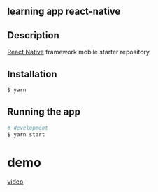## learning app react-native

## Description

[React Native](https://github.com/facebook/react-native) framework mobile starter repository.

## Installation

```bash
$ yarn

```

## Running the app

```bash
# development
$ yarn start

```

# demo
[video](https://user-images.githubusercontent.com/89791546/175997824-dc826250-c57d-46bd-a327-8ffe1983ad1f.mp4)
